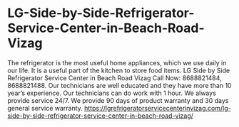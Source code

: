 # LG-Side-by-Side-Refrigerator-Service-Center-in-Beach-Road-Vizag
The refrigerator is the most useful home appliances, which we use daily in our life. It is a useful part of the kitchen to store food items. LG Side by Side Refrigerator Service Center in Beach Road Vizag Call Now: 8688821484, 8688821488. Our technicians are well educated and they have more than 10 year’s experience. Our technicians can do work with 1 hour. We always provide service 24/7. We provide 90 days of product warranty and 30 days general service warranty.  https://lgrefrigeratorservicecenterinvizag.com/lg-side-by-side-refrigerator-service-center-in-beach-road-vizag/
